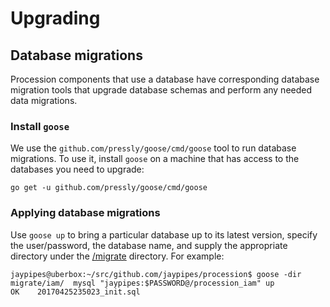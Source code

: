 # Upgrading

## Database migrations

Procession components that use a database have corresponding database migration
tools that upgrade database schemas and perform any needed data migrations.

### Install `goose`

We use the `github.com/pressly/goose/cmd/goose` tool to run database
migrations. To use it, install `goose` on a machine that has access to the
databases you need to upgrade:

```
go get -u github.com/pressly/goose/cmd/goose
```

### Applying database migrations

Use `goose up` to bring a particular database up to its latest version, specify
the user/password, the database name, and supply the appropriate directory
under the [/migrate](../migrate) directory. For example:

```
jaypipes@uberbox:~/src/github.com/jaypipes/procession$ goose -dir migrate/iam/  mysql "jaypipes:$PASSWORD@/procession_iam" up
OK    20170425235023_init.sql
```
